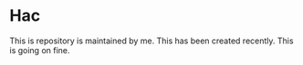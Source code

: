 # Hac
This is repository is maintained by me.
This has been created recently.
This is going on fine.
